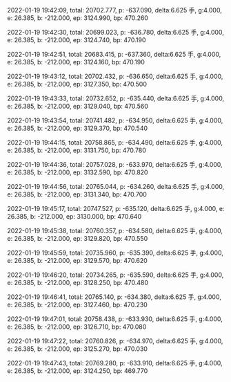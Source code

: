 2022-01-19 19:42:09, total: 20702.777, p: -637.090, delta:6.625 手, g:4.000, e: 26.385, b: -212.000, ep: 3124.990, bp: 470.260

2022-01-19 19:42:30, total: 20699.023, p: -636.780, delta:6.625 手, g:4.000, e: 26.385, b: -212.000, ep: 3124.740, bp: 470.190

2022-01-19 19:42:51, total: 20683.415, p: -637.360, delta:6.625 手, g:4.000, e: 26.385, b: -212.000, ep: 3124.160, bp: 470.190

2022-01-19 19:43:12, total: 20702.432, p: -636.650, delta:6.625 手, g:4.000, e: 26.385, b: -212.000, ep: 3127.350, bp: 470.500

2022-01-19 19:43:33, total: 20732.652, p: -635.440, delta:6.625 手, g:4.000, e: 26.385, b: -212.000, ep: 3129.040, bp: 470.560

2022-01-19 19:43:54, total: 20741.482, p: -634.950, delta:6.625 手, g:4.000, e: 26.385, b: -212.000, ep: 3129.370, bp: 470.540

2022-01-19 19:44:15, total: 20758.865, p: -634.490, delta:6.625 手, g:4.000, e: 26.385, b: -212.000, ep: 3131.750, bp: 470.780

2022-01-19 19:44:36, total: 20757.028, p: -633.970, delta:6.625 手, g:4.000, e: 26.385, b: -212.000, ep: 3132.590, bp: 470.820

2022-01-19 19:44:56, total: 20765.044, p: -634.260, delta:6.625 手, g:4.000, e: 26.385, b: -212.000, ep: 3131.340, bp: 470.700

2022-01-19 19:45:17, total: 20747.527, p: -635.120, delta:6.625 手, g:4.000, e: 26.385, b: -212.000, ep: 3130.000, bp: 470.640

2022-01-19 19:45:38, total: 20760.357, p: -634.580, delta:6.625 手, g:4.000, e: 26.385, b: -212.000, ep: 3129.820, bp: 470.550

2022-01-19 19:45:59, total: 20735.960, p: -635.390, delta:6.625 手, g:4.000, e: 26.385, b: -212.000, ep: 3129.570, bp: 470.620

2022-01-19 19:46:20, total: 20734.265, p: -635.590, delta:6.625 手, g:4.000, e: 26.385, b: -212.000, ep: 3128.250, bp: 470.480

2022-01-19 19:46:41, total: 20765.140, p: -634.380, delta:6.625 手, g:4.000, e: 26.385, b: -212.000, ep: 3127.460, bp: 470.230

2022-01-19 19:47:01, total: 20758.438, p: -633.930, delta:6.625 手, g:4.000, e: 26.385, b: -212.000, ep: 3126.710, bp: 470.080

2022-01-19 19:47:22, total: 20760.826, p: -634.970, delta:6.625 手, g:4.000, e: 26.385, b: -212.000, ep: 3125.270, bp: 470.030

2022-01-19 19:47:43, total: 20769.280, p: -633.910, delta:6.625 手, g:4.000, e: 26.385, b: -212.000, ep: 3124.250, bp: 469.770